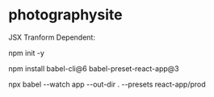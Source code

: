 # photographysite

JSX Tranform Dependent:

npm init -y

npm install babel-cli@6 babel-preset-react-app@3

npx babel --watch app --out-dir . --presets react-app/prod
